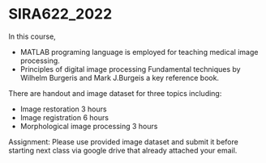 # SIRA622_2022

In this course, 
- MATLAB programing language is employed for teaching medical image processing.
- Principles of digital image processing Fundamental techniques by Wilhelm Burgeris and Mark J.Burgeis a key reference book.

There are handout and image dataset for three topics including:
- Image restoration 3 hours
- Image registration 6 hours
- Morphological image processing 3 hours

Assignment:
Please use provided image dataset and submit it before starting next class via google drive that already attached your email.
